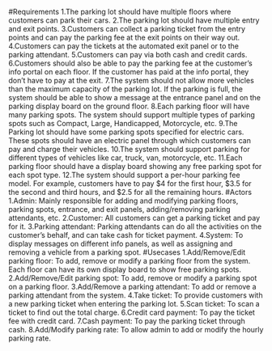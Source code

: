 #Requirements
1.The parking lot should have multiple floors where customers can park their cars.
2.The parking lot should have multiple entry and exit points.
3.Customers can collect a parking ticket from the entry points and can pay the parking fee at the exit points on their way out.
4.Customers can pay the tickets at the automated exit panel or to the parking attendant.
5.Customers can pay via both cash and credit cards.
6.Customers should also be able to pay the parking fee at the customer’s info portal on each floor. If the customer has paid at the info portal, they don’t have to pay at the exit.
7.The system should not allow more vehicles than the maximum capacity of the parking lot. If the parking is full, the system should be able to show a message at the entrance panel and on the parking display board on the ground floor.
8.Each parking floor will have many parking spots. The system should support multiple types of parking spots such as Compact, Large, Handicapped, Motorcycle, etc.
9.The Parking lot should have some parking spots specified for electric cars. These spots should have an electric panel through which customers can pay and charge their vehicles.
10.The system should support parking for different types of vehicles like car, truck, van, motorcycle, etc.
11.Each parking floor should have a display board showing any free parking spot for each spot type.
12.The system should support a per-hour parking fee model. For example, customers have to pay $4 for the first hour, $3.5 for the second and third hours, and $2.5 for all the remaining hours.
#Actors
1.Admin: Mainly responsible for adding and modifying parking floors, parking spots, entrance, and exit panels, adding/removing parking attendants, etc.
2.Customer: All customers can get a parking ticket and pay for it.
3.Parking attendant: Parking attendants can do all the activities on the customer’s behalf, and can take cash for ticket payment.
4.System: To display messages on different info panels, as well as assigning and removing a vehicle from a parking spot.
#Usecases
1.Add/Remove/Edit parking floor: To add, remove or modify a parking floor from the system. Each floor can have its own display board to show free parking spots.
2.Add/Remove/Edit parking spot: To add, remove or modify a parking spot on a parking floor.
3.Add/Remove a parking attendant: To add or remove a parking attendant from the system.
4.Take ticket: To provide customers with a new parking ticket when entering the parking lot.
5.Scan ticket: To scan a ticket to find out the total charge.
6.Credit card payment: To pay the ticket fee with credit card.
7.Cash payment: To pay the parking ticket through cash.
8.Add/Modify parking rate: To allow admin to add or modify the hourly parking rate.